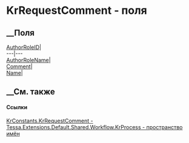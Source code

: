 # KrRequestComment - поля
##  __Поля
[AuthorRoleID](F_Tessa_Extensions_Default_Shared_Workflow_KrProcess_KrConstants_KrRequestComment_AuthorRoleID.htm)|  
---|---  
[AuthorRoleName](F_Tessa_Extensions_Default_Shared_Workflow_KrProcess_KrConstants_KrRequestComment_AuthorRoleName.htm)|  
[Comment](F_Tessa_Extensions_Default_Shared_Workflow_KrProcess_KrConstants_KrRequestComment_Comment.htm)|  
[Name](F_Tessa_Extensions_Default_Shared_Workflow_KrProcess_KrConstants_KrRequestComment_Name.htm)|  
## __См. также
#### Ссылки
[KrConstants.KrRequestComment -
](T_Tessa_Extensions_Default_Shared_Workflow_KrProcess_KrConstants_KrRequestComment.htm)
[Tessa.Extensions.Default.Shared.Workflow.KrProcess - пространство
имён](N_Tessa_Extensions_Default_Shared_Workflow_KrProcess.htm)
